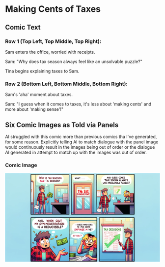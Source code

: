 # Making Cents of Taxes

## Comic Text

### Row 1 (Top Left, Top Middle, Top Right): 

Sam enters the office, worried with receipts.

Sam: "Why does tax season always feel like an unsolvable puzzle?"

Tina begins explaining taxes to Sam.

### Row 2 (Bottom Left, Bottom Middle, Bottom Right): 

Sam's 'aha' moment about taxes. 

Sam: "I guess when it comes to taxes, it's less about 'making cents' and more about 'making sense'!"

## Six Comic Images as Told via Panels

AI struggled with this comic more than previous comics tha I've generated, for some reason. Explicitly telling AI to match dialogue with the panel image would continuously result in the images being out of order or the dialogue AI generated in attempt to match up with the images was out of order. 

### Comic Image

![Image](https://github.com/thisislink/aicomicweekly/blob/comics/comics/issue-3/making-cents-of-taxes.png?raw=true&width=400)
